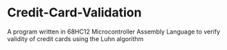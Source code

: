 # Credit-Card-Validation
A program written in 68HC12 Microcontroller Assembly Language to verify validity of credit cards using the Luhn algorithm
